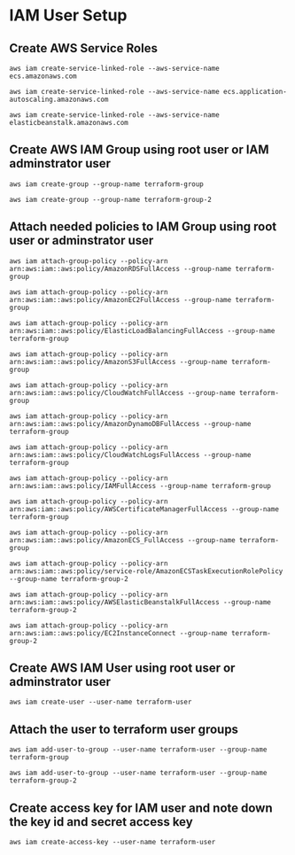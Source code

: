 # IAM User Setup

## Create AWS Service Roles

    aws iam create-service-linked-role --aws-service-name ecs.amazonaws.com

    aws iam create-service-linked-role --aws-service-name ecs.application-autoscaling.amazonaws.com

    aws iam create-service-linked-role --aws-service-name elasticbeanstalk.amazonaws.com

## Create AWS IAM Group using root user or IAM adminstrator user

    aws iam create-group --group-name terraform-group

    aws iam create-group --group-name terraform-group-2

## Attach needed policies to IAM Group using root user or adminstrator user

    aws iam attach-group-policy --policy-arn arn:aws:iam::aws:policy/AmazonRDSFullAccess --group-name terraform-group

    aws iam attach-group-policy --policy-arn arn:aws:iam::aws:policy/AmazonEC2FullAccess --group-name terraform-group

    aws iam attach-group-policy --policy-arn arn:aws:iam::aws:policy/ElasticLoadBalancingFullAccess --group-name terraform-group
    
    aws iam attach-group-policy --policy-arn arn:aws:iam::aws:policy/AmazonS3FullAccess --group-name terraform-group
    
    aws iam attach-group-policy --policy-arn arn:aws:iam::aws:policy/CloudWatchFullAccess --group-name terraform-group
    
    aws iam attach-group-policy --policy-arn arn:aws:iam::aws:policy/AmazonDynamoDBFullAccess --group-name terraform-group

    aws iam attach-group-policy --policy-arn arn:aws:iam::aws:policy/CloudWatchLogsFullAccess --group-name terraform-group

    aws iam attach-group-policy --policy-arn arn:aws:iam::aws:policy/IAMFullAccess --group-name terraform-group

    aws iam attach-group-policy --policy-arn arn:aws:iam::aws:policy/AWSCertificateManagerFullAccess --group-name terraform-group

    aws iam attach-group-policy --policy-arn arn:aws:iam::aws:policy/AmazonECS_FullAccess --group-name terraform-group

    aws iam attach-group-policy --policy-arn arn:aws:iam::aws:policy/service-role/AmazonECSTaskExecutionRolePolicy --group-name terraform-group-2

    aws iam attach-group-policy --policy-arn arn:aws:iam::aws:policy/AWSElasticBeanstalkFullAccess --group-name terraform-group-2

    aws iam attach-group-policy --policy-arn arn:aws:iam::aws:policy/EC2InstanceConnect --group-name terraform-group-2

## Create AWS IAM User using root user or adminstrator user

    aws iam create-user --user-name terraform-user

## Attach the user to terraform user groups

    aws iam add-user-to-group --user-name terraform-user --group-name terraform-group

    aws iam add-user-to-group --user-name terraform-user --group-name terraform-group-2

## Create access key for IAM user and note down the key id and secret access key

    aws iam create-access-key --user-name terraform-user